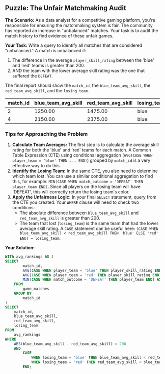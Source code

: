 ## Puzzle: The Unfair Matchmaking Audit

**The Scenario:** As a data analyst for a competitive gaming platform, you're responsible for ensuring the matchmaking system is fair. The community has reported an increase in "unbalanced" matches. Your task is to audit the match history to find evidence of these unfair games.

**Your Task:** Write a query to identify all matches that are considered "unbalanced." A match is unbalanced if:

1. The difference in the average `player_skill_rating` between the 'blue' and 'red' teams is greater than 200.
2. AND the team with the lower average skill rating was the one that suffered the `DEFEAT`.

The final report should show the `match_id`, the `blue_team_avg_skill`, the `red_team_avg_skill`, and the `losing_team`.

| **match_id** | **blue_team_avg_skill** | **red_team_avg_skill** | **losing_team** |
| ------------------ | ----------------------------- | ---------------------------- | --------------------- |
| 2                  | 1250.00                       | 1475.00                      | blue                  |
| 4                  | 2150.00                       | 2375.00                      | blue                  |

### Tips for Approaching the Problem

1. **Calculate Team Averages:** The first step is to calculate the average skill rating for both the 'blue' and 'red' teams for each match. A Common Table Expression (CTE) using conditional aggregation (`AVG(CASE WHEN player_team = 'blue' THEN ... END)`) grouped by `match_id` is a very effective way to do this.
2. **Identify the Losing Team:** In the same CTE, you also need to determine which team lost. You can use a similar conditional aggregation to find this, for example: `MIN(CASE WHEN match_outcome = 'DEFEAT' THEN player_team END)`. Since all players on the losing team will have 'DEFEAT', this will correctly return the losing team's color.
3. **Apply the Unfairness Logic:** In your final `SELECT` statement, query from the CTE you created. Your `WHERE` clause will need to check two conditions:
   * The absolute difference between `blue_team_avg_skill` and `red_team_avg_skill` is greater than 200.
   * The team that lost (`losing_team`) is the same team that had the lower average skill rating. A `CASE` statement can be useful here: `(CASE WHEN blue_team_avg_skill < red_team_avg_skill THEN 'blue' ELSE 'red' END) = losing_team`.

**Your Solution:**

```sql
WITh avg_rankings AS (
SELECT
		match_id,
		AVG(CASE WHEN player_team = 'blue' THEN player_skill_rating END) AS blue_team_avg_skill,
		AVG(CASE WHEN player_team = 'red' THEN player_skill_rating END) AS red_team_avg_skill,
		MIN(CASE WHEN match_outcome = 'DEFEAT' THEN player_team END) AS losing_team
	FROM
		game_matches
	GROUP BY
		match_id
)
SELECT
	match_id,
	blue_team_avg_skill,
	red_team_avg_skill,
	losing_team
FROM
	avg_rankings
WHERE
	ABS(blue_team_avg_skill - red_team_avg_skill) > 200
	AND
		CASE
			WHEN losing_team = 'blue' THEN blue_team_avg_skill < red_team_avg_skill
			WHEN losing_team = 'red' THEN red_team_avg_skill < blue_team_avg_skill
		END;
```

